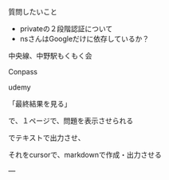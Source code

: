 
質問したいこと
- privateの２段階認証について
- nsさんはGoogleだけに依存しているか？

中央線、中野駅もくもく会

Conpass

  

udemy

「最終結果を見る」

で、１ページで、問題を表示させられる

  

でテキストで出力させ、

それをcursorで、markdownで作成・出力させる

  

—